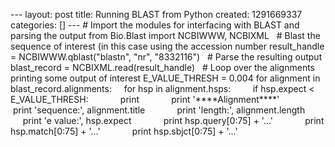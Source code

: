 --- layout: post title: Running BLAST from Python created: 1291669337
categories: [] ---
\# Import the modules for interfacing with BLAST and parsing the output
from Bio.Blast import NCBIWWW, NCBIXML
 
\# Blast the sequence of interest (in this case using the accession
number
result\_handle = NCBIWWW.qblast("blastn", "nr", "8332116")
 
\# Parse the resulting output
blast\_record = NCBIXML.read(result\_handle)
 
\# Loop over the alignments printing some output of interest
E\_VALUE\_THRESH = 0.004
for alignment in blast\_record.alignments:
    for hsp in alignment.hsps:
        if hsp.expect \< E\_VALUE\_THRESH:
            print
            print '\*\*\*\*Alignment\*\*\*\*'
            print 'sequence:', alignment.title
            print 'length:', alignment.length
            print 'e value:', hsp.expect
            print hsp.query[0:75] + '...'
            print hsp.match[0:75] + '...'
            print hsp.sbjct[0:75] + '...'

